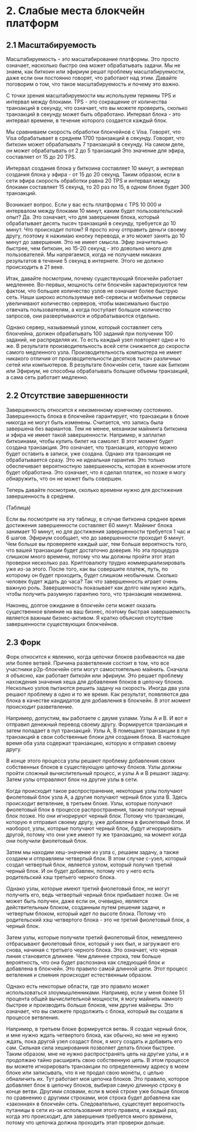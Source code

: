 # 2. Слабые места блокчейн платформ

## 2.1 Масштабируемость
 
 
Масштабируемость – это  масштабирование платформы.
Это просто означает, насколько быстро она может обрабатывать задачи.
Мы не знаем, как биткоин или эфириум решат проблему масштабируемости, даже если они постоянно говорят, что работают над этим.
Давайте поговорим о том, что такое масштабируемость и почему это важно.
 
С точки зрения масштабируемости мы используем термины TPS и интервал между блоками.
TPS - это сокращение от количества транзакций в секунду, что означает, что вы можете проверить, сколько транзакций в секунду может быть обработано.
Интервал блока - это интервал времени, в течение которого создается каждый блок.
 
Мы сравниваем скорость обработки блокчейнов  с Visa. Говорят, что Visa обрабатывает в среднем 1700 транзакций в секунду.
Говорят, что биткоин может обрабатывать 7 транзакций в секунду.
На самом деле, он может обрабатывать от 2 до 5 транзакций
 Это значение для эфира, составляет от 15 до 20 TPS.
 
Интервал создания блока у биткоина составляет 10 минут, а интервал создания блока у эфира - от 15 до 20 секунд.
Таким образом, если в сети эфира скорость обработки равна 20 TPS и интервал между блоками составляет 15 секунд, то 20 раз по 15, в одном блоке будет 300 транзакций.
 
 
Возникает вопрос.
Если у вас есть платформа с TPS 10 000 и интервалом между блоками 10 минут, каким будет пользовательский опыт?
Да. Это означает, что для завершения блока, который обрабатывает десять тысяч транзакций в секунду, требуется до 10 минут.
Что происходит потом?
Я просто хочу отправить деньги своему другу, поэтому я нажимаю кнопку перевода, и это может занять до 10 минут до завершения.
Это не имеет смысла.
Эфир значительно быстрее, чем биткоин, но 15-20 секунд - это довольно много для пользователей.
Мы напрягаемся, когда не получаем никаких результатов в течение 5 секунд в интернете.
Этого не должно происходить в 21 веке.
 
 
Итак, давайте посмотрим, почему существующий блокчейн работает медленнее.
Во-первых, мощность сети блокчейн характеризуются тем фактом, что большее количество узлов не означает более быструю сеть.
Наши широко используемые веб-сервисы и мобильные сервисы увеличивают количество серверов, чтобы максимально быстро отвечать пользователям, а когда поступает большое количество запросов, они развертываются и обрабатываются отдельно.
 
Однако сервер, называемый узлом, который составляет сеть блокчейна, должен обрабатывать 100 заданий при получении 100 заданий, не распределяя их.
То есть каждый узел повторяет одно и то же.
В результате производительность всей сети снижается до скорости самого медленного узла.
Производительность компьютера не имеет никакого отличия от производительности десятков тысяч различных сетей или компьютеров.
В результате блокчейн сети, такие как Биткоин или Эфириум, не способны обрабатывать большие объемы транзакций, а сама сеть работает медленно.
 
 
## 2.2 Отсутствие завершенности
 
 
Завершенность относится к неизменному конечному состоянию.
Завершенность блока в блокчейне гарантирует, что транзакции в блоке никогда не могут быть изменены.
Считается, что запись была завершена без вариантов.
Тем не менее, механизм майнинга биткоина и эфира не имеет такой завершенности.
Например, я заплатил биткоинами, чтобы купить билет на самолет.
В этот момент будет создана транзакция.
Это означает, что транзакция, которую можно будет оставить в записи, уже создана.
 Однако эта транзакция не обрабатывается сразу.
Это не идеальная гарантия.
Это только обеспечивает вероятностную завершенность, которая в конечном итоге будет обработана.
Это означает, что я сделал платеж, но позже я могу обнаружить, что он не может быть совершен.
 
Теперь давайте посмотрим, сколько времени нужно для достижения завершенность в среднем.
 
(Таблица)
 
Если вы посмотрите на эту таблицу, в случае биткоина среднее время достижения завершенности составляет 60 минут.
Майнинг блока занимает 10 минут, но для достижения завершенности требуется 1 час и 6 шагов. Эфириум сообщает, что до завершенности проходит 6 минут.
Чем больше вы проверяете каждый шаг, тем больше вероятность того, что вашей транзакции будет достаточно доверия.
Но эта процедура слишком много времени, потому что мы должны пройти этот этап проверки несколько раз. Криптовалюту трудно коммерциализировать уже из-за этого. После того, как вы совершите платеж, путь, по которому он будет проходить, будет слишком необычным.
 Сколько человек будет ждать до часа?
Так что завершенность играет очень важную роль.
Завершенность  показывает как долго нам нужно ждать, чтобы получить разумную гарантию того, что транзакция неизменна.
 
Наконец, долгое ожидание в блокчейн сети может оказать существенное влияние на ваш бизнес, поэтому быстрая завершаемость является важным бизнес-активом.
Я кратко объяснил отсутствие завершенности существующих блокчейнов.
 
## 2.3 Форк
  
Форк относится к явлению, когда цепочки блоков разбиваются на две или более ветвей.
Причина разветвления состоит в том, что все участники p2p-блокчейн сети могут самостоятельно майнить.
Сначала я объясню, как работает биткойн или эфириум.
Это решает проблему нахождения значения хеша для добавления блоков в цепочку блоков.
Несколько узлов пытаются решить задачу на скорость.
Иногда два узла решают проблему в одно и то же время.
Как результат, появляются два блока в качестве кандидатов для добавления в блокчейн.
В этот момент происходит разветвление.

Например, допустим, вы работаете с двумя узлами.
Узлы A и B.
И вот я отправил денежный перевод своему другу.
Формируется транзакция и затем попадает в пул транзакций.
Узлы A, B помещают транзакции в пул транзакций в свои собственные блоки для создания блока.
В настоящее время оба узла содержат транзакцию, которую я отправил своему другу.
 
В конце этого процесса узлы решают проблему добавления своих собственных блоков в существующую цепочку блоков.
Узлы должны пройти сложный вычислительный процесс, и узлы A и B решают задачу.
Затем узлы отправляют блок на другие узлы в сети.
 
Когда происходит такое распространение, некоторые узлы получают фиолетовый блок узла A, а другие получают черный блок узла B.
Здесь происходит ветвление, в третьем блоке.
Узлы, которые получают фиолетовый блок в процессе распространения, также получат черный блок позже.
Но они игнорируют черный блок.
Потому что транзакция, которую я отправил своему другу, уже добавлена в фиолетовый блок. И наоборот, узлы, которые получают черный блок, будут игнорировать другой, потому что они уже имеют ту же транзакцию, на момент когда они получили фиолетовый блок.
 
Затем мы находим хеш-значение из узла c, решаем задачу, а также создаем и отправляем четвертый блок.
В этом случае c-узел, который создал четвертый блок, является узлом, который получил третий черный блок.
И он будет добавлен, потому что у него есть родительский хэш третьего черного блока.
 
 
Однако узлы, которые имеют третий фиолетовый блок, не могут получить его, ведь четвертый черный блок прибывает позже.
Он не может быть получен, даже если он, очевидно, является действительным блоком, созданным путем решения задачи, и четвертым блоком, который идет по высоте блока.
Потому что родительский хэш четвертого блока - это не третий фиолетовый блок, а черный блок.
 
Затем узлы, которые получили третий фиолетовый блок, немедленно отбрасывают фиолетовый блок, который у них был, и загружают его снова, начиная с третьего черного блока.
Это означает, что черная линия становится длиннее.
Чем длиннее строка, тем больше вероятность, что она будет распознана как следующий блок и добавлена в блокчейн.
Это правило самой длинной цепи.
Этот процесс ветвления и слияния происходит естественным образом.



Однако есть некоторые области, где это правило может использоваться злоумышленниками.
Например, если у меня более 51 процента общей вычислительной мощности, я могу майнить намного быстрее и производить больше блоков, чем другие майнеры.
Это означает, что вы сможете продолжить с блока, который вы создали в процессе ветвления.
 
 
Например, в третьем блоке формируется ветвь.
Я создал черный блок, и мне нужно ждать четвертого блока, как обычно, но мне не нужно ждать, пока другой узел создаст блок,  я могу создать и добавить его сам. Сильная сила хеширования позволяет делать блоки быстрее. Таким образом, мне не нужно распространять цепь  на другие узлы, и я продолжаю тайно расширять свою собственную цепь.
В этом процессе вы можете игнорировать транзакции по определенному адресу в моем блоке или записывать, что я не продал свою монеты, с целью обналичить их.
Тут работает моя цепочка блоков.
Это правило, которое добавляет блок в цепочку блоков, выбирая самую длинную строку в конце ветви. Другими словами, если в моей строке уже больше блоков по сравнению с другими строками, моя строка будет добавлена как «законная» в блокчейн сеть. Следовательно, существует вероятность путаницы в сети из-за использования этого правила, и каждый раз, когда это происходит, для завершения требуется много времени, потому что цепочка должна проходить этап проверки дольше.
